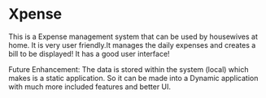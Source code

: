 # Xpense
This is a Expense management system that can be used by housewives at home. It is very user friendly.It manages the daily expenses and creates a bill to be displayed! It has a good user interface!

Future Enhancement:
The data is stored within the system (local) which makes is a static application. So it can be made into a Dynamic application with much more included features and better UI.
